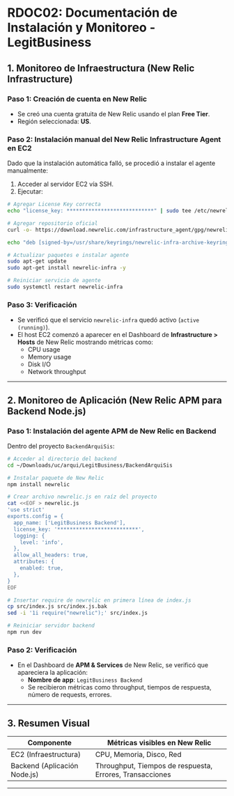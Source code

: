 
# RDOC02: Documentación de Instalación y Monitoreo - LegitBusiness

## 1. Monitoreo de Infraestructura (New Relic Infrastructure)

### Paso 1: Creación de cuenta en New Relic
- Se creó una cuenta gratuita de New Relic usando el plan **Free Tier**.
- Región seleccionada: **US**.

### Paso 2: Instalación manual del New Relic Infrastructure Agent en EC2
Dado que la instalación automática falló, se procedió a instalar el agente manualmente:

1. Acceder al servidor EC2 vía SSH.
2. Ejecutar:

```bash
# Agregar License Key correcta
echo "license_key: ****************************" | sudo tee /etc/newrelic-infra.yml

# Agregar repositorio oficial
curl -o- https://download.newrelic.com/infrastructure_agent/gpg/newrelic-infra.gpg | sudo gpg --dearmor -o /usr/share/keyrings/newrelic-infra-archive-keyring.gpg

echo "deb [signed-by=/usr/share/keyrings/newrelic-infra-archive-keyring.gpg] https://download.newrelic.com/infrastructure_agent/linux/apt $(lsb_release -cs) main" | sudo tee /etc/apt/sources.list.d/newrelic-infra.list

# Actualizar paquetes e instalar agente
sudo apt-get update
sudo apt-get install newrelic-infra -y

# Reiniciar servicio de agente
sudo systemctl restart newrelic-infra
```

### Paso 3: Verificación
- Se verificó que el servicio `newrelic-infra` quedó activo (`active (running)`).
- El host EC2 comenzó a aparecer en el Dashboard de **Infrastructure > Hosts** de New Relic mostrando métricas como:
  - CPU usage
  - Memory usage
  - Disk I/O
  - Network throughput

---

## 2. Monitoreo de Aplicación (New Relic APM para Backend Node.js)

### Paso 1: Instalación del agente APM de New Relic en Backend

Dentro del proyecto `BackendArquiSis`:

```bash
# Acceder al directorio del backend
cd ~/Downloads/uc/arqui/LegitBusiness/BackendArquiSis

# Instalar paquete de New Relic
npm install newrelic

# Crear archivo newrelic.js en raíz del proyecto
cat <<EOF > newrelic.js
'use strict'
exports.config = {
  app_name: ['LegitBusiness Backend'],
  license_key: '**************************',
  logging: {
    level: 'info',
  },
  allow_all_headers: true,
  attributes: {
    enabled: true,
  },
}
EOF

# Insertar require de newrelic en primera línea de index.js
cp src/index.js src/index.js.bak
sed -i '1i require("newrelic");' src/index.js

# Reiniciar servidor backend
npm run dev
```

### Paso 2: Verificación
- En el Dashboard de **APM & Services** de New Relic, se verificó que apareciera la aplicación:
  - **Nombre de app**: `LegitBusiness Backend`
  - Se recibieron métricas como throughput, tiempos de respuesta, número de requests, errores.

---

## 3. Resumen Visual

| Componente | Métricas visibles en New Relic |
|------------|---------------------------------|
| EC2 (Infraestructura) | CPU, Memoria, Disco, Red |
| Backend (Aplicación Node.js) | Throughput, Tiempos de respuesta, Errores, Transacciones |

---
